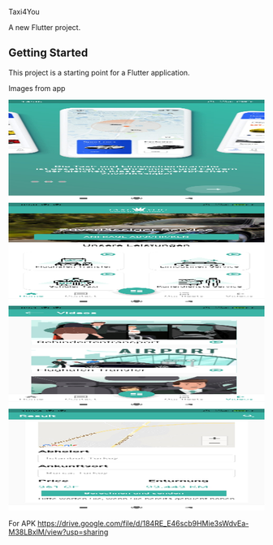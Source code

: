 Taxi4You

A new Flutter project.

## Getting Started

This project is a starting point for a Flutter application.

Images from app

<img src="https://github.com/BorannOzkaya/taxiyou/blob/main/assets/images/onboard.jpg" width="700" height="200">
<img src="https://github.com/BorannOzkaya/taxiyou/blob/main/assets/images/home.jpg" width="700" height="200">
<img src="https://github.com/BorannOzkaya/taxiyou/blob/main/assets/images/videos.jpg" width="700" height="200">
<img src="https://github.com/BorannOzkaya/taxiyou/blob/main/assets/images/jezztbuchen.jpg" width="700" height="200">



For APK 
https://drive.google.com/file/d/184RE_E46scb9HMie3sWdvEa-M38LBxlM/view?usp=sharing


